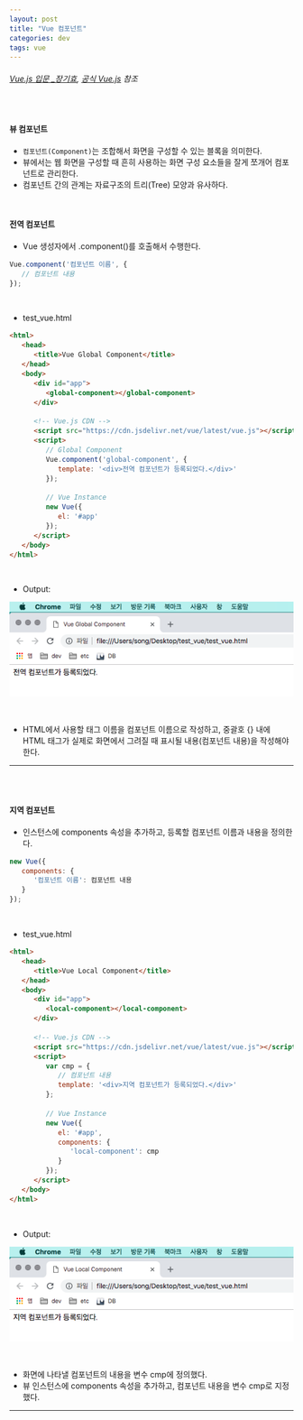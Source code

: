 ```yaml
---
layout: post
title: "Vue 컴포넌트"
categories: dev
tags: vue
---
```


###### [Vue.js 입문 _장기효](https://joshua1988.github.io/web-development/vuejs/doit-vuejs-book/), [공식 Vue.js](https://vuejs.org/) 참조

<br>

#### 뷰 컴포넌트

- `컴포넌트(Component)`는 조합해서 화면을 구성할 수 있는 블록을 의미한다.
- 뷰에서는 웹 화면을 구성할 때 흔히 사용하는 화면 구성 요소들을 잘게 쪼개어 컴포넌트로 관리한다.
- 컴포넌트 간의 관계는 자료구조의 트리(Tree) 모양과 유사하다.

<br>

#### 전역 컴포넌트

- Vue 생성자에서 .component()를 호출해서 수행한다.

```js
Vue.component('컴포넌트 이름', {
   // 컴포넌트 내용
});
```

<br>

- test_vue.html

```html
<html>
   <head>
      <title>Vue Global Component</title>
   </head>
   <body>
      <div id="app">
         <global-component></global-component>
      </div>
      
      <!-- Vue.js CDN -->
      <script src="https://cdn.jsdelivr.net/vue/latest/vue.js"></script>
      <script>
         // Global Component
         Vue.component('global-component', {
            template: '<div>전역 컴포넌트가 등록되었다.</div>'
         });
         
         // Vue Instance
         new Vue({
            el: '#app'
         });
      </script>
   </body>
</html>
```

<br>

- Output:

![img](/assets/img/vue-03-01.png)

<br>

- HTML에서 사용할 태그 이름을 컴포넌트 이름으로 작성하고, 중괄호 {} 내에 HTML 태그가 실제로 화면에서 그려질 때 표시될 내용(컴포넌트 내용)을 작성해야 한다.

------

<br>

<br>

#### 지역 컴포넌트

- 인스턴스에 components 속성을 추가하고, 등록할 컴포넌트 이름과 내용을 정의한다.

```js
new Vue({
   components: {
      '컴포넌트 이름': 컴포넌트 내용
   }
});
```

<br>

- test_vue.html

```html
<html>
   <head>
      <title>Vue Local Component</title>
   </head>
   <body>
      <div id="app">
         <local-component></local-component>
      </div>
      
      <!-- Vue.js CDN -->
      <script src="https://cdn.jsdelivr.net/vue/latest/vue.js"></script>
      <script>
         var cmp = {
            // 컴포넌트 내용
            template: '<div>지역 컴포넌트가 등록되었다.</div>'
         };
         
         // Vue Instance
         new Vue({
            el: '#app',
            components: {
               'local-component': cmp
            }
         });
      </script>
   </body>
</html>
```

<br>

- Output:

![img](/assets/img/vue-03-02.png)

<br>

- 화면에 나타낼 컴포넌트의 내용을 변수 cmp에 정의했다.
- 뷰 인스턴스에 components 속성을 추가하고, 컴포넌트 내용을 변수 cmp로 지정했다.

------

<br>